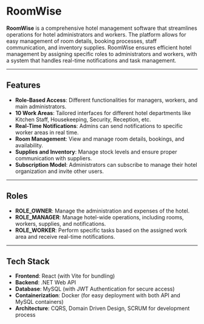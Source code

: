 # RoomWise

**RoomWise** is a comprehensive hotel management software that streamlines operations for hotel administrators and workers. The platform allows for easy management of room details, booking processes, staff communication, and inventory supplies. RoomWise ensures efficient hotel management by assigning specific roles to administrators and workers, with a system that handles real-time notifications and task management.

---

## Features

- **Role-Based Access**: Different functionalities for managers, workers, and main administrators.
- **10 Work Areas**: Tailored interfaces for different hotel departments like Kitchen Staff, Housekeeping, Security, Reception, etc.
- **Real-Time Notifications**: Admins can send notifications to specific worker areas in real time.
- **Room Management**: View and manage room details, bookings, and availability.
- **Supplies and Inventory**: Manage stock levels and ensure proper communication with suppliers.
- **Subscription Model**: Administrators can subscribe to manage their hotel organization and invite other users.

---

## Roles

- **ROLE_OWNER**: Manage the administration and expenses of the hotel.
- **ROLE_MANAGER**: Manage hotel-wide operations, including rooms, workers, supplies, and notifications.
- **ROLE_WORKER**: Perform specific tasks based on the assigned work area and receive real-time notifications.
---

## Tech Stack

- **Frontend**: React (with Vite for bundling)
- **Backend**: .NET Web API
- **Database**: MySQL (with JWT Authentication for secure access)
- **Containerization**: Docker (for easy deployment with both API and MySQL containers)
- **Architecture**: CQRS, Domain Driven Design, SCRUM for development process
